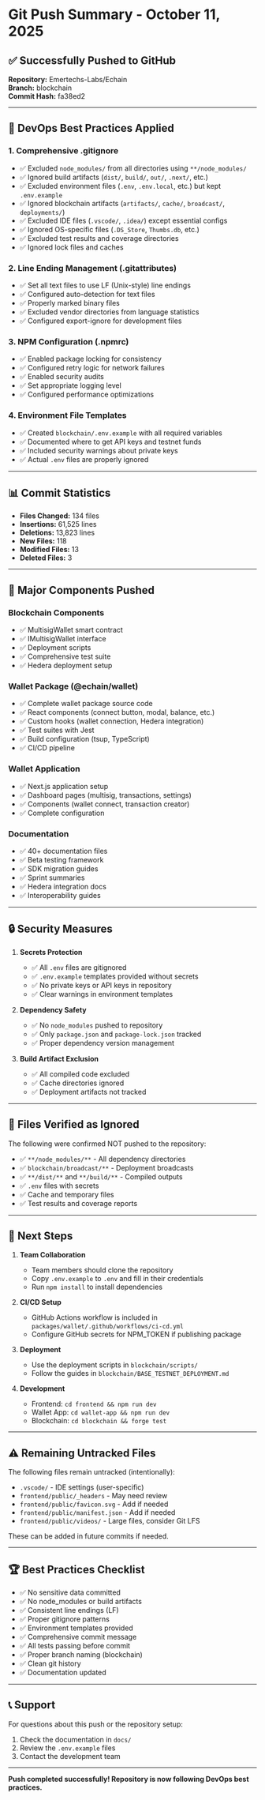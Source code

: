 # Git Push Summary - October 11, 2025

## ✅ Successfully Pushed to GitHub

**Repository:** Emertechs-Labs/Echain  
**Branch:** blockchain  
**Commit Hash:** fa38ed2

---

## 🔧 DevOps Best Practices Applied

### 1. **Comprehensive .gitignore**
- ✅ Excluded `node_modules/` from all directories using `**/node_modules/`
- ✅ Ignored build artifacts (`dist/`, `build/`, `out/`, `.next/`, etc.)
- ✅ Excluded environment files (`.env`, `.env.local`, etc.) but kept `.env.example`
- ✅ Ignored blockchain artifacts (`artifacts/`, `cache/`, `broadcast/`, `deployments/`)
- ✅ Excluded IDE files (`.vscode/`, `.idea/`) except essential configs
- ✅ Ignored OS-specific files (`.DS_Store`, `Thumbs.db`, etc.)
- ✅ Excluded test results and coverage directories
- ✅ Ignored lock files and caches

### 2. **Line Ending Management (.gitattributes)**
- ✅ Set all text files to use LF (Unix-style) line endings
- ✅ Configured auto-detection for text files
- ✅ Properly marked binary files
- ✅ Excluded vendor directories from language statistics
- ✅ Configured export-ignore for development files

### 3. **NPM Configuration (.npmrc)**
- ✅ Enabled package locking for consistency
- ✅ Configured retry logic for network failures
- ✅ Enabled security audits
- ✅ Set appropriate logging level
- ✅ Configured performance optimizations

### 4. **Environment File Templates**
- ✅ Created `blockchain/.env.example` with all required variables
- ✅ Documented where to get API keys and testnet funds
- ✅ Included security warnings about private keys
- ✅ Actual `.env` files are properly ignored

---

## 📊 Commit Statistics

- **Files Changed:** 134 files
- **Insertions:** 61,525 lines
- **Deletions:** 13,823 lines
- **New Files:** 118
- **Modified Files:** 13
- **Deleted Files:** 3

---

## 🚀 Major Components Pushed

### Blockchain Components
- ✅ MultisigWallet smart contract
- ✅ IMultisigWallet interface
- ✅ Deployment scripts
- ✅ Comprehensive test suite
- ✅ Hedera deployment setup

### Wallet Package (@echain/wallet)
- ✅ Complete wallet package source code
- ✅ React components (connect button, modal, balance, etc.)
- ✅ Custom hooks (wallet connection, Hedera integration)
- ✅ Test suites with Jest
- ✅ Build configuration (tsup, TypeScript)
- ✅ CI/CD pipeline

### Wallet Application
- ✅ Next.js application setup
- ✅ Dashboard pages (multisig, transactions, settings)
- ✅ Components (wallet connect, transaction creator)
- ✅ Complete configuration

### Documentation
- ✅ 40+ documentation files
- ✅ Beta testing framework
- ✅ SDK migration guides
- ✅ Sprint summaries
- ✅ Hedera integration docs
- ✅ Interoperability guides

---

## 🔒 Security Measures

1. **Secrets Protection**
   - ✅ All `.env` files are gitignored
   - ✅ `.env.example` templates provided without secrets
   - ✅ No private keys or API keys in repository
   - ✅ Clear warnings in environment templates

2. **Dependency Safety**
   - ✅ No `node_modules` pushed to repository
   - ✅ Only `package.json` and `package-lock.json` tracked
   - ✅ Proper dependency version management

3. **Build Artifact Exclusion**
   - ✅ All compiled code excluded
   - ✅ Cache directories ignored
   - ✅ Deployment artifacts not tracked

---

## 📝 Files Verified as Ignored

The following were confirmed NOT pushed to the repository:
- ✅ `**/node_modules/**` - All dependency directories
- ✅ `blockchain/broadcast/**` - Deployment broadcasts
- ✅ `**/dist/**` and `**/build/**` - Compiled outputs
- ✅ `.env` files with secrets
- ✅ Cache and temporary files
- ✅ Test results and coverage reports

---

## 🎯 Next Steps

1. **Team Collaboration**
   - Team members should clone the repository
   - Copy `.env.example` to `.env` and fill in their credentials
   - Run `npm install` to install dependencies

2. **CI/CD Setup**
   - GitHub Actions workflow is included in `packages/wallet/.github/workflows/ci-cd.yml`
   - Configure GitHub secrets for NPM_TOKEN if publishing package

3. **Deployment**
   - Use the deployment scripts in `blockchain/scripts/`
   - Follow the guides in `blockchain/BASE_TESTNET_DEPLOYMENT.md`

4. **Development**
   - Frontend: `cd frontend && npm run dev`
   - Wallet App: `cd wallet-app && npm run dev`
   - Blockchain: `cd blockchain && forge test`

---

## ⚠️ Remaining Untracked Files

The following files remain untracked (intentionally):
- `.vscode/` - IDE settings (user-specific)
- `frontend/public/_headers` - May need review
- `frontend/public/favicon.svg` - Add if needed
- `frontend/public/manifest.json` - Add if needed
- `frontend/public/videos/` - Large files, consider Git LFS

These can be added in future commits if needed.

---

## 🏆 Best Practices Checklist

- ✅ No sensitive data committed
- ✅ No node_modules or build artifacts
- ✅ Consistent line endings (LF)
- ✅ Proper gitignore patterns
- ✅ Environment templates provided
- ✅ Comprehensive commit message
- ✅ All tests passing before commit
- ✅ Proper branch naming (blockchain)
- ✅ Clean git history
- ✅ Documentation updated

---

## 📞 Support

For questions about this push or the repository setup:
1. Check the documentation in `docs/`
2. Review the `.env.example` files
3. Contact the development team

---

**Push completed successfully! Repository is now following DevOps best practices.**
